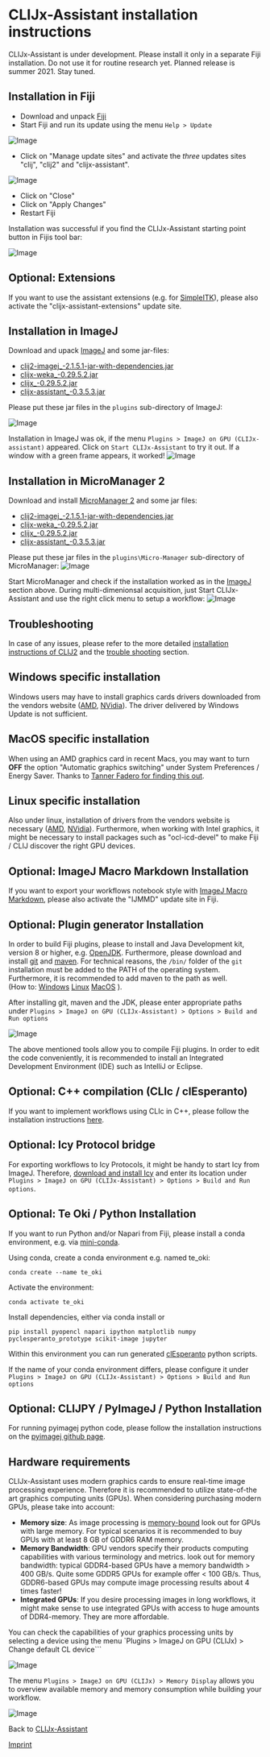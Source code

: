 # CLIJx-Assistant installation instructions
CLIJx-Assistant is under development. Please install it only in a separate Fiji installation. 
Do not use it for routine research yet. Planned release is summer 2021. Stay tuned.

<a name="fiji"></a>
## Installation in Fiji
* Download and unpack [Fiji](https://fiji.sc)
* Start Fiji and run its update using the menu `Help > Update`

![Image](images/install_fiji_menu.png)

* Click on "Manage update sites" and activate the _three_ updates sites "clij", "clij2" and "clijx-assistant".

![Image](images/installation.png)

* Click on "Close"
* Click on "Apply Changes"
* Restart Fiji

Installation was successful if you find the CLIJx-Assistant starting point button in Fijis tool bar:

![Image](images/installation_ok.png)

<a name="extensions"></a>
## Optional: Extensions
If you want to use the assistant extensions (e.g. for [SimpleITK](https://github.com/clij/clijx-assistant-simpleitk)), 
please also activate the "clijx-assistant-extensions" update site.

<a name="imagej"></a>
## Installation in ImageJ
Download and upack [ImageJ](https://imagej.nih.gov/ij/download.html) and some jar-files:
 
* [clij2-imagej_-2.1.5.1-jar-with-dependencies.jar](https://github.com/clij/clij2-imagej1/releases/download/2.1.5.1/clij2-imagej_-2.1.5.1-jar-with-dependencies.jar)
* [clijx-weka_-0.29.5.2.jar](https://github.com/clij/clijx/releases/download/0.29.5.2/clijx-weka_-0.29.5.2.jar)
* [clijx_-0.29.5.2.jar](https://github.com/clij/clijx/releases/download/0.29.5.2/clijx_-0.29.5.2.jar)
* [clijx-assistant_-0.3.5.3.jar](https://github.com/clij/assistant/releases/download/0.3.5.3/clijx-assistant_-0.3.5.3.jar)

Please put these jar files in the `plugins` sub-directory of ImageJ:

![Image](images/installation_imagej.png)

Installation in ImageJ was ok, if the menu `Plugins > ImageJ on GPU (CLIJx-assistant)` appeared. 
Click on `Start CLIJx-Assistant` to try it out. 
If a window with a green frame appears, it worked!
![Image](images/installation_imagej_ok.png)

<a name="micromanager"></a>
## Installation in MicroManager 2
Download and install [MicroManager 2](https://micro-manager.org/wiki/Download_Micro-Manager_Latest_Release) and some jar files:

* [clij2-imagej_-2.1.5.1-jar-with-dependencies.jar](https://github.com/clij/clij2-imagej1/releases/download/2.1.5.1/clij2-imagej_-2.1.5.1-jar-with-dependencies.jar)
* [clijx-weka_-0.29.5.2.jar](https://github.com/clij/clijx/releases/download/0.29.5.2/clijx-weka_-0.29.5.2.jar)
* [clijx_-0.29.5.2.jar](https://github.com/clij/clijx/releases/download/0.29.5.2/clijx_-0.29.5.2.jar)
* [clijx-assistant_-0.3.5.3.jar](https://github.com/clij/assistant/releases/download/0.3.5.3/clijx-assistant_-0.3.5.3.jar)

Please put these jar files in the `plugins\Micro-Manager` sub-directory of MicroManager:
![Image](images/installation_mm.png)

Start MicroManager and check if the installation worked as in the [ImageJ](https://clij.github.io/assistant/installation#imagej) section above.
During multi-dimenionsal acquisition, just Start CLIJx-Assistant and use the right click menu to setup a workflow:
![Image](images/micromanager.gif)

<a name="troubleshooting"></a>
## Troubleshooting
In case of any issues, please refer to the more detailed [installation instructions of CLIJ2](https://clij.github.io/clij2-docs/installationInFiji) and
the [trouble shooting](https://clij.github.io/clij2-docs/troubleshooting) section.

<a name="windows"></a>
## Windows specific installation
Windows users may have to install graphics cards drivers downloaded from the vendors website ([AMD](https://www.amd.com/en/support), [NVidia](https://www.nvidia.com/Download/index.aspx)). The driver delivered by Windows Update is not sufficient.

<a name="macos"></a>
## MacOS specific installation
When using an AMD graphics card in recent Macs, you may want to turn **OFF** the option "Automatic graphics switching" under System Preferences / Energy Saver. Thanks to [Tanner Fadero for finding this out](
https://forum.image.sc/t/ijm-macro-crashes-after-a-few-loops/40130/17).

<a name="linux"></a>
## Linux specific installation
Also under linux, installation of drivers from the vendors website is necessary ([AMD](https://www.amd.com/en/support), [NVidia](https://www.nvidia.com/Download/index.aspx)). Furthermore, when working with Intel graphics, it might be necessary to install packages such as "ocl-icd-devel" to make Fiji / CLIJ discover the right GPU devices.

<a name="ijmmd"></a>
## Optional: ImageJ Macro Markdown Installation
If you want to export your workflows notebook style with [ImageJ Macro Markdown](https://github.com/haesleinhuepf/imagejmacromarkdown), 
please also activate the "IJMMD" update site in Fiji.

<a name="maven"></a>
## Optional: Plugin generator Installation
In order to build Fiji plugins, please to install and Java Development kit, version 8 or higher, e.g. [OpenJDK](https://openjdk.java.net/).
Furthermore, please download and install [git](https://git-scm.com/) and [maven](https://maven.apache.org/). 
For technical reasons, the `/bin/` folder of the `git` installation must be added to the PATH of the operating system. 
Furthermore, it is recommended to add maven to the path as well.   
(How to: 
[Windows](https://answers.microsoft.com/en-us/windows/forum/windows_10-other_settings/adding-path-variable/97300613-20cb-4d85-8d0e-cc9d3549ba23)
[Linux](https://opensource.com/article/17/6/set-path-linux)
[MacOS](https://support.apple.com/guide/terminal/use-environment-variables-apd382cc5fa-4f58-4449-b20a-41c53c006f8f/mac)
).

After installing git, maven and the JDK, please enter appropriate paths under `Plugins > ImageJ on GPU (CLIJx-Assistant) > Options > Build and Run options`

![Image](images/build_and_run_options.png)

The above mentioned tools allow you to compile Fiji plugins. In order to edit the code conveniently, 
it is recommended to install an Integrated Development Environment (IDE) such as IntelliJ or Eclipse.

<a name="clic"></a>
## Optional: C++ compilation (CLIc / clEsperanto)
If you want to implement workflows using CLIc in C++, please follow the installation instructions [here](https://github.com/clEsperanto/CLIc_prototype).


<a name="icy"></a>
## Optional: Icy Protocol bridge
For exporting workflows to Icy Protocols, it might be handy to start Icy from ImageJ. Therefore, [download and install Icy](http://icy.bioimageanalysis.org/download/) 
and enter its location under `Plugins > ImageJ on GPU (CLIJx-Assistant) > Options > Build and Run options`.

<a name="te_oki"></a>
## Optional: Te Oki / Python Installation
If you want to run Python and/or Napari from Fiji, please install a conda environment, e.g. via [mini-conda](https://docs.conda.io/en/latest/miniconda.html).

Using conda, create a conda environment e.g. named te_oki:
```
conda create --name te_oki 
```
Activate the environment: 
```
conda activate te_oki 
```
Install dependencies, either via conda install or
```
pip install pyopencl napari ipython matplotlib numpy pyclesperanto_prototype scikit-image jupyter
```
Within this environment you can run generated [clEsperanto](https://clesperanto.github.io/) python scripts.

If the name of your conda environment differs, please configure it under `Plugins > ImageJ on GPU (CLIJx-Assistant) > Options > Build and Run options`

<a name="clijpy"></a>
## Optional: CLIJPY / PyImageJ / Python Installation
For running pyimagej python code, please follow the installation instructions on the [pyimagej github page](https://github.com/imagej/pyimagej).

<a name="hardware"></a>
## Hardware requirements
CLIJx-Assistant uses modern graphics cards to ensure real-time image processing experience. 
Therefore it is recommended to utilize state-of-the art graphics computing units (GPUs). 
When considering purchasing modern GPUs, please take into account:
* **Memory size**: As image processing is [memory-bound](https://en.wikipedia.org/wiki/Memory_bound_function) look out for GPUs with 
large memory. For typical scenarios it is recommended to buy GPUs with at least 8 GB of GDDR6 RAM memory.
* **Memory Bandwidth**: GPU vendors specify their products computing capabilities with various terminology and metrics. 
 look out for memory bandwidth: typical GDDR4-based GPUs have a memory bandwidth > 400 GB/s. 
 Quite some GDDR5 GPUs for example offer < 100 GB/s. 
 Thus, GDDR6-based GPUs may compute image processing results about 4 times faster!
* **Integrated GPUs**: If you desire processing images in long workflows, it might make sense to use integrated GPUs with access to huge amounts of DDR4-memory. 
They are more affordable.

You can check the capabilities of your graphics processing units by selecting a device using the menu `Plugins > ImageJ on GPU (CLIJx) > Change default CL device```

![Image](images/default_cl_device.png)

The menu `Plugins > ImageJ on GPU (CLIJx) > Memory Display` allows you to overview available memory and memory consumption while building your workflow.

![Image](images/memory_display.png)

Back to [CLIJx-Assistant](https://clij.github.io/assistant)

[Imprint](https://clij.github.io/imprint)
